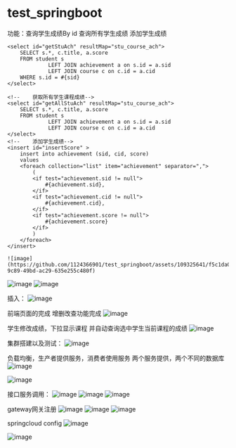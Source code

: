 # test_springboot
功能：查询学生成绩By id
查询所有学生成绩 
添加学生成绩
  <!--    获取学生课程成绩-->
    <select id="getStuAch" resultMap="stu_course_ach">
        SELECT s.*, c.title, a.score
        FROM student s
                 LEFT JOIN achievement a on s.id = a.sid
                 LEFT JOIN course c on c.id = a.cid
        WHERE s.id = #{sid}
    </select>

    <!--    获取所有学生课程成绩-->
    <select id="getAllStuAch" resultMap="stu_course_ach">
        SELECT s.*, c.title, a.score
        FROM student s
                 LEFT JOIN achievement a on s.id = a.sid
                 LEFT JOIN course c on c.id = a.cid
    </select>
    <!--    添加学生成绩-->
    <insert id="insertScore" >
        insert into achievement (sid, cid, score)
        values
        <foreach collection="list" item="achievement" separator=",">
            (
            <if test="achievement.sid != null">
                #{achievement.sid},
            </if>
            <if test="achievement.cid != null">
                #{achievement.cid},
            </if>
            <if test="achievement.score != null">
                #{achievement.score}
            </if>
            )
        </foreach>
    </insert>

    ![image](https://github.com/1124366901/test_springboot/assets/109325641/f5c1da09-9c89-49bd-ac29-635e255c480f)


  
    
![image](https://github.com/1124366901/test_springboot/assets/109325641/85cbb830-a7ee-47b0-ad5c-9f6a64b15155)
![image](https://github.com/1124366901/test_springboot/assets/109325641/fb2fefbc-ffca-4d83-b206-e7d2879af8a7)

插入：
![image](https://github.com/1124366901/test_springboot/assets/109325641/b6bf0237-4c2b-4564-b410-f578f65be77a)

  前端页面的完成 增删改查功能完成
![image](https://github.com/1124366901/test_springboot/assets/109325641/be27c51e-9083-44f5-995d-f4939dfe0915)

学生修改成绩，下拉显示课程 并自动查询选中学生当前课程的成绩
![image](https://github.com/1124366901/test_springboot/assets/109325641/a5180e8b-b096-4b1e-92c6-91f5434654aa)


集群搭建以及测试：
![image](https://github.com/1124366901/test_springboot/assets/109325641/a5aa9ac0-d96f-4cd8-ad4c-5d8c6b19d0ed)


负载均衡，生产者提供服务，消费者使用服务
两个服务提供，两个不同的数据库
![image](https://github.com/1124366901/test_springboot/assets/109325641/7a4141a5-1dfd-491e-9ed0-a91cde4d2ce3)

![image](https://github.com/1124366901/test_springboot/assets/109325641/2932828c-cfd5-4be8-a0db-b96c72c01d24)


接口服务调用：
![image](https://github.com/1124366901/test_springboot/assets/109325641/2d079074-13d0-4d77-afbf-23b1e85b8ac8)
![image](https://github.com/1124366901/test_springboot/assets/109325641/852dacc5-4a25-4d4d-b399-576df7c72927)
![image](https://github.com/1124366901/test_springboot/assets/109325641/23d819c8-cf29-4597-b61d-7eb82d9e834d)




gateway网关注册
![image](https://github.com/1124366901/test_springboot/assets/109325641/e4d5722b-135c-438f-ad38-7df159d8ecfc)
![image](https://github.com/1124366901/test_springboot/assets/109325641/daaa8a13-8492-4bad-95cb-a1f51a4642a0)
![image](https://github.com/1124366901/test_springboot/assets/109325641/9382ddcc-233e-412d-83d5-7d83a75153e9)

springcloud config
![image](https://github.com/1124366901/test_springboot/assets/109325641/aebcbe9b-17b9-4de2-a978-93f6ab2753c5)

![image](https://github.com/1124366901/test_springboot/assets/109325641/bafbb0c0-391b-48e9-ac5b-083bcf8f8f8f)
